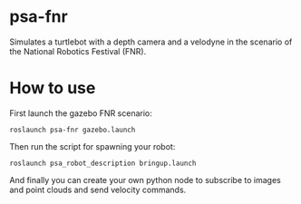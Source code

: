 # psa-fnr

Simulates a turtlebot with a depth camera and a velodyne in the scenario of the National Robotics Festival (FNR).

# How to use

First launch the gazebo FNR scenario:

    roslaunch psa-fnr gazebo.launch


Then run the script for spawning your robot:

    roslaunch psa_robot_description bringup.launch

And finally you can create your own python node to subscribe to images and point clouds and send velocity commands.
